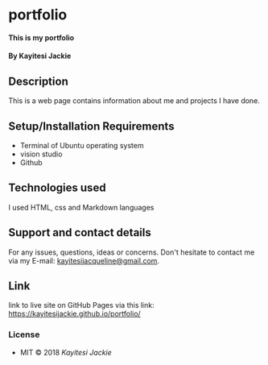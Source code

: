 # portfolio #
#### This is my portfolio
#### By **Kayitesi Jackie**
## Description
This is a web page contains information about me and projects I have done.
## Setup/Installation Requirements
* Terminal of Ubuntu operating system
* vision studio
* Github
## Technologies used
I used HTML, css and Markdown languages
## Support and contact details
For any issues, questions, ideas or concerns.  Don't hesitate to contact me via my E-mail: kayitesijacqueline@gmail.com.
## Link
link to live site on GitHub Pages via this link: https://kayitesijackie.github.io/portfolio/
### License
* MIT © 2018 *Kayitesi Jackie*